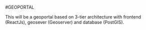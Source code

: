 #GEOPORTAL

This will be a geoportal based on 3-tier architecture with frontend (ReactJs), geosever (Geoserver) and database (PostGIS).
